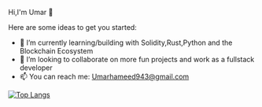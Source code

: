  Hi,I'm Umar 👋



Here are some ideas to get you started:

- 🌱 I’m currently learning/building with Solidity,Rust,Python and the Blockchain Ecosystem
- 👯 I’m looking to collaborate on more fun projects and work as a fullstack developer
- 📫 You can reach me: Umarhameed943@gmail.com

[![Top Langs](https://github-readme-stats.vercel.app/api/top-langs/?username=umarham)](https://github.com/umarham/github-readme-stats)
